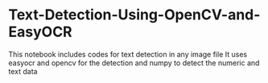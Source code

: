 # Text-Detection-Using-OpenCV-and-EasyOCR
This notebook includes codes for text detection in any image file
It uses easyocr and opencv for the detection and numpy to detect the numeric and text data
